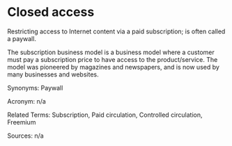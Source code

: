 # Closed access
 
Restricting access to Internet content via a paid subscription; is often called a paywall.
 
The subscription business model is a business model where a customer must pay a subscription price to have access to the product/service. The model was pioneered by magazines and newspapers, and is now used by many businesses and websites.
 
Synonyms: Paywall
 
Acronym: n/a
 
Related Terms: Subscription, Paid circulation, Controlled circulation, Freemium
 
Sources: n/a
